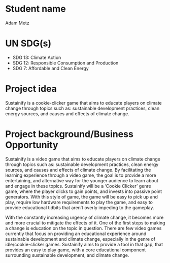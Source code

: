 # Student name
Adam Metz

# UN SDG(s)
- SDG 13: Climate Action
- SDG 12: Responsible Consumption and Production
- SDG 7: Affordable and Clean Energy

# Project idea
Sustainify is a cookie-clicker game that aims to educate players on climate change through topics such as: sustainable development practices, clean energy sources, and causes and effects of climate change.

# Project background/Business Opportunity
Sustainify is a video game that aims to educate players on climate change through topics such as: sustainable development practices, clean energy sources, and causes and effects of climate change. By facilitating the learning experience through a video game, the goal is to provide a more entertaining, and alternative way for the younger audience to learn about and engage in these topics. Sustainify will be a ‘Cookie Clicker’ genre game, where the player clicks to gain points, and invests into passive point generators. With this style of game, the game will be easy to pick up and play, require low hardware requirements to play the game, and easy to provide educational tidbits that aren’t overly impeding to the gameplay. 

With the constantly increasing urgency of climate change, it becomes more and more crucial to mitigate the effects of it. One of the first steps to making a change is education on the topic in question. There are few video games currently that focus on providing an educational experience around sustainable development and climate change, especially in the genre of idle/cookie-clicker games. Sustainify aims to provide a tool in that gap, that provides an easy to play game, with a core educational component surrounding sustainable development, and climate change.
